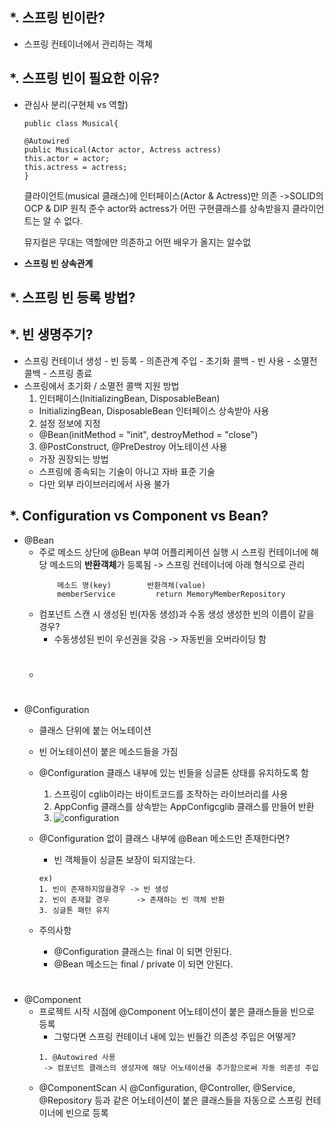 

*. 스프링 빈이란?
  -
  - 스프링 컨테이너에서 관리하는 객체


*. 스프링 빈이 필요한 이유?
  -
  - 관심사 분리(구현체 vs 역할)
      ```
      public class Musical{
      
      @Autowired
      public Musical(Actor actor, Actress actress)
      this.actor = actor;
      this.actress = actress;
      }
      ```
      클라이언트(musical 클래스)에 인터페이스(Actor & Actress)만 의존 ->SOLID의 OCP & DIP 원칙 준수
      actor와 actress가 어떤 구현클래스를 상속받을지 클라이언트는 알 수 없다.
      
      뮤지컬은 무대는 역할에만 의존하고 어떤 배우가 올지는 알수없
      
   - **스프링 빈 상속관계**
     
      
  
*. 스프링 빈 등록 방법?
  - 
 
 
*. 빈 생명주기?
  - 
  - 스프링 컨테이너 생성 - 빈 등록 - 의존관계 주입 - 초기화 콜백 - 빈 사용 - 소멸전 콜백 - 스프링 종료
  - 스프링에서 초기화 / 소멸전 콜백 지원 방법
    1. 인터페이스(InitializingBean, DisposableBean)
      - InitializingBean, DisposableBean 인터페이스 상속받아 사용  
    2. 설정 정보에 지정
      - @Bean(initMethod = "init", destroyMethod = "close") 
    3. @PostConstruct, @PreDestroy 어노테이션 사용 
      - 가장 권장되는 방법
      - 스프링에 종속되는 기술이 아니고 자바 표준 기술 
      - 다만 외부 라이브러리에서 사용 불가 
 
 

 
*. Configuration vs Component vs Bean?
  -
  - @Bean
    - 주로 메소드 상단에 @Bean 부여
      어플리케이션 실행 시 스프링 컨테이너에 해당 메소드의 **반환객체**가 등록됨
        -> 스프링 컨테이너에 아래 형식으로 관리
        ```
            메소드 명(key)        반환객체(value)
            memberService         return MemoryMemberRepository
        ```  
    - 컴포넌트 스캔 시 생성된 빈(자동 생성)과 수동 생성 생성한 빈의 이름이 같을 경우?
      - 수동생성된 빈이 우선권을 갖음 -> 자동빈을 오버라이딩 함 
    - 
        #  
        #  
        #
  - @Configuration
    - 클래스 단위에 붙는 어노테이션
    - 빈 어노테이션이 붙은 메소드들을 가짐
    - @Configuration 클래스 내부에 있는 빈들을 싱글톤 상태를 유지하도록 함
      1. 스프링이 cglib이라는 바이트코드를 조작하는 라이브러리를 사용
      2. AppConfig 클래스를 상속받는 AppConfigcglib 클래스를 만들어 반환
      3. ![configuration](https://user-images.githubusercontent.com/81909140/208280489-f80da711-384b-4fff-a62a-a97b0dffd701.png)
    - @Configuration 없이 클래스 내부에 @Bean 메소드만 존재한다면?
      - 빈 객체들이 싱글톤 보장이 되지않는다.
      ```
      ex)
      1. 빈이 존재하지않을경우 -> 빈 생성
      2. 빈이 존재할 경우      -> 존재하는 빈 객체 반환
      3. 싱글톤 패턴 유지
      ```
    - 주의사항
      - @Configuration 클래스는 final 이 되면 안된다. 
      - @Bean 메소드는 final / private 이 되면 안된다. 
        
        
      #  
      #
  - @Component
    - 프로젝트 시작 시점에 @Component 어노테이션이 붙은 클래스들을 빈으로 등록 
      - 그렇다면 스프링 컨테이너 내에 있는 빈들간 의존성 주입은 어떻게?
      ```
      1. @Autowired 사용
       -> 컴포넌트 클래스의 생성자에 해당 어노테이션을 추가함으로써 자동 의존성 주입 
      ```
    - @ComponentScan 시 @Configuration, @Controller, @Service, @Repository 등과 같은 어노테이션이 붙은 클래스들을 자동으로 스프링 컨테이너에 빈으로 등록 
